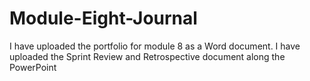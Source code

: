 # Module-Eight-Journal 
I have uploaded the portfolio for module 8 as a Word document.
I have uploaded the Sprint Review and Retrospective document along the PowerPoint





